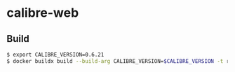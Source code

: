 # calibre-web

## Build

```bash
$ export CALIBRE_VERSION=0.6.21
$ docker buildx build --build-arg CALIBRE_VERSION=$CALIBRE_VERSION -t registry.fmena.be/library/calibre-web:$CALIBRE_VERSION .
```
